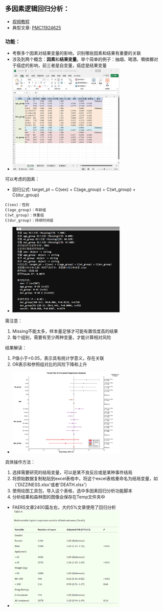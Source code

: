 ## 多因素逻辑回归分析：
- [视频教程]()
- 典型文章: [PMC11924625](https://pmc.ncbi.nlm.nih.gov/articles/PMC11924625/)

### 功能：
- 考察多个因素对结果变量的影响，识别哪些因素和结果有重要的关联
- 涉及到两个概念：**因素**和**结果变量**。举个简单的例子：抽烟、喝酒、嚼槟榔对于癌症的影响，前三者是自变量，癌症是结果变量
- <img src="../pic/多因素回归分析pic1.png" alt="文章中典型流程图" width="350">

可以考虑的因素：
- 回归公式: target_pt ~ C(sex) + C(age_group) + C(wt_group) + C(dur_group)
````
C(sex)：性别
C(age_group)：年龄组
C(wt_group)：体重组
C(dur_group)：持续时间组
````
- <img src="../pic/多因素回归分析pic3.png" alt="文章中典型流程图" width="350">


需注意：
1. Missing不能太多，样本量足够才可能有置信度高的结果
2. 每个组别，需要有至少两种变量，才能计算相对风险

结果解读：
1. P值小于<0.05，表示具有统计学意义，存在关联
2. OR表示和参照组对比的风险下降和上升

- <img src="../pic/多因素回归分析pic2.png" alt="文章中典型流程图" width="350">

具体操作方法：
1. 选择需要研究的结局变量，可以是某不良反应或是某种事件结局
2. 将原始数据复制粘贴到excel表格中，将这个excel表格重命名为结局变量，如（'DIZZINESS.xlsx'或者'DEATH.xlsx'）
3. 使用绘图工具包，导入这个表格，选中多因素回归分析功能脚本
4. 分析结果和森林图的图像会保存在Temp文件夹中

- FAERS文章2400篇左右，大约5%文章使用了回归分析
- <img src="../pic/多因素回归分析pic4.png" alt="文章中典型流程图" width="350">